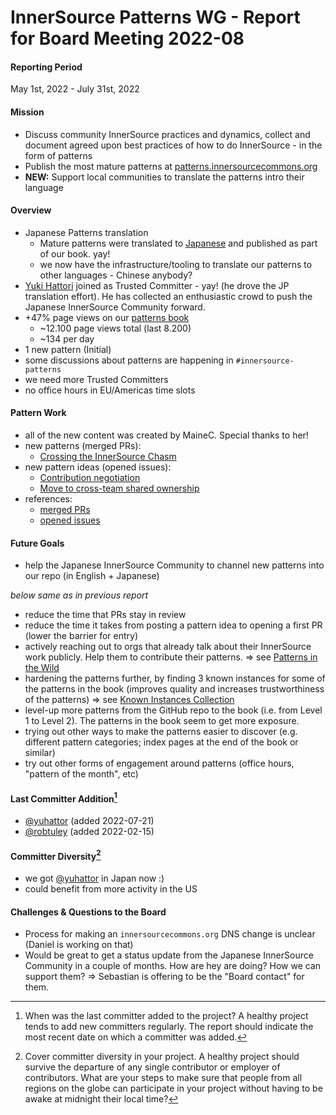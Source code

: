 # InnerSource Patterns WG - Report for Board Meeting 2022-08

#### Reporting Period

May 1st, 2022 - July 31st, 2022

#### Mission

- Discuss community InnerSource practices and dynamics, collect and document agreed upon best practices of how to do InnerSource - in the form of patterns
- Publish the most mature patterns at [patterns.innersourcecommons.org][book]
- **NEW:** Support local communities to translate the patterns intro their language

#### Overview

- Japanese Patterns translation
    - Mature patterns were translated to [Japanese](https://patterns.innersourcecommons.org/v/jp/) and published as part of our book. yay!
    - we now have the infrastructure/tooling to translate our patterns to other languages - Chinese anybody?
- [Yuki Hattori](https://github.com/yuhattor) joined as Trusted Committer - yay! (he drove the JP translation effort). He has collected an enthusiastic crowd to push the Japanese InnerSource Community forward.
- +47% page views on our [patterns book][book]
    - ~12.100 page views total (last 8.200)
    - ~134 per day
- 1 new pattern (Initial)
- some discussions about patterns are happening in `#innersource-patterns`
- we need more Trusted Committers
- no office hours in EU/Americas time slots

#### Pattern Work

- all of the new content was created by MaineC. Special thanks to her!
- new patterns (merged PRs):
    - [Crossing the InnerSource Chasm](https://github.com/InnerSourceCommons/InnerSourcePatterns/blob/main/patterns/1-initial/crossing-chasm.md)
- new pattern ideas (opened issues):
    - [Contribution negotiation](https://github.com/InnerSourceCommons/InnerSourcePatterns/issues/410)
    - [Move to cross-team shared ownership](https://github.com/InnerSourceCommons/InnerSourcePatterns/issues/423)
- references:
    - [merged PRs][merged-prs]
    - [opened issues][opened-issues]

#### Future Goals

- help the Japanese InnerSource Community to channel new patterns into our repo (in English + Japanese)

*below same as in previous report*

- reduce the time that PRs stay in review
- reduce the time it takes from posting a pattern idea to opening a first PR (lower the barrier for entry)
- actively reaching out to orgs that already talk about their InnerSource work publicly. Help them to contribute their patterns. => see [Patterns in the Wild][2022-05 report]
- hardening the patterns further, by finding 3 known instances for some of the patterns in the book (improves quality and increases trustworthiness of the patterns) => see [Known Instances Collection][2022-05 report]
- level-up more patterns from the GitHub repo to the book (i.e. from Level 1 to Level 2). The patterns in the book seem to get more exposure.
- trying out other ways to make the patterns easier to discover (e.g. different pattern categories; index pages at the end of the book or similar)
- try out other forms of engagement around patterns (office hours, "pattern of the month", etc)

#### Last Committer Addition[^1]

* [@yuhattor](https://github.com/yuhattor) (added 2022-07-21)
* [@robtuley](https://github.com/robtuley) (added 2022-02-15)

#### Committer Diversity[^2]

- we got [@yuhattor](https://github.com/yuhattor) in Japan now :)
- could benefit from more activity in the US

#### Challenges & Questions to the Board

- Process for making an `innersourcecommons.org` DNS change is unclear (Daniel is working on that)
- Would be great to get a status update from the Japanese InnerSource Community in a couple of months. How are hey are doing? How we can support them? => Sebastian is offering to be the "Board contact" for them.

[book]: https://patterns.innersourcecommons.org
[merged-prs]: https://github.com/InnerSourceCommons/InnerSourcePatterns/pulls?q=is%3Apr+closed%3A2022-05-01..2022-07-31+is%3Amerged
[opened-issues]: https://github.com/InnerSourceCommons/InnerSourcePatterns/issues?q=is%3Aissue+created%3A2022-05-01..2022-07-31+is%3Aopen+
[2022-05 report]: https://github.com/InnerSourceCommons/InnerSourcePatterns/blob/main/meta/boardreports/2022-05.md#pattern-work

[^1]: When was the last committer added to the project? A healthy project tends to add new committers regularly. The report should indicate the most recent date on which a committer was added.
[^2]: Cover committer diversity in your project. A healthy project should survive the departure of any single contributor or employer of contributors. What are your steps to make sure that people from all regions on the globe can participate in your project without having to be awake at midnight their local time?